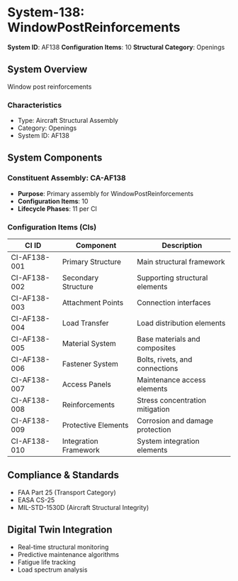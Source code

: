 # System-138: WindowPostReinforcements

**System ID**: AF138
**Configuration Items**: 10
**Structural Category**: Openings

## System Overview

Window post reinforcements

### Characteristics
- Type: Aircraft Structural Assembly
- Category: Openings
- System ID: AF138

## System Components

### Constituent Assembly: CA-AF138
- **Purpose**: Primary assembly for WindowPostReinforcements
- **Configuration Items**: 10
- **Lifecycle Phases**: 11 per CI

### Configuration Items (CIs)

| CI ID | Component | Description |
|-------|-----------|-------------|
| CI-AF138-001 | Primary Structure | Main structural framework |
| CI-AF138-002 | Secondary Structure | Supporting structural elements |
| CI-AF138-003 | Attachment Points | Connection interfaces |
| CI-AF138-004 | Load Transfer | Load distribution elements |
| CI-AF138-005 | Material System | Base materials and composites |
| CI-AF138-006 | Fastener System | Bolts, rivets, and connections |
| CI-AF138-007 | Access Panels | Maintenance access elements |
| CI-AF138-008 | Reinforcements | Stress concentration mitigation |
| CI-AF138-009 | Protective Elements | Corrosion and damage protection |
| CI-AF138-010 | Integration Framework | System integration elements |

## Compliance & Standards
- FAA Part 25 (Transport Category)
- EASA CS-25
- MIL-STD-1530D (Aircraft Structural Integrity)

## Digital Twin Integration
- Real-time structural monitoring
- Predictive maintenance algorithms
- Fatigue life tracking
- Load spectrum analysis
